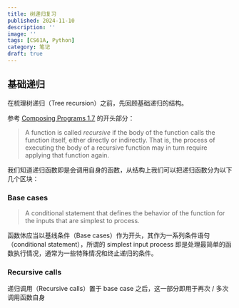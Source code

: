 ```yaml
---
title: 树递归复习
published: 2024-11-10
description: ''
image: ''
tags: [CS61A, Python]
category: 笔记
draft: true
---
```


## 基础递归

在梳理树递归（Tree recursion）之前，先回顾基础递归的结构。

参考 [Composing Programs 1.7](https://www.composingprograms.com/pages/17-recursive-functions.html) 的开头部分：

> A function is called *recursive* if the body of the function calls the function itself, either directly or indirectly. That is, the process of executing the body of a recursive function may in turn require applying that function again.

我们知道递归函数即是会调用自身的函数，从结构上我们可以把递归函数分为以下几个区块：

### Base cases

> A conditional statement that defines the behavior of the function for the inputs that are simplest to process. 

函数体应当以基线条件（Base cases）作为开头，其作为一系列条件语句（conditional statement），所谓的 simplest input process 即是处理最简单的函数执行情况，通常为一些特殊情况和终止递归的条件。



### Recursive calls

递归调用（Recursive calls）置于 base case 之后，这一部分即用于再次 / 多次调用函数自身

